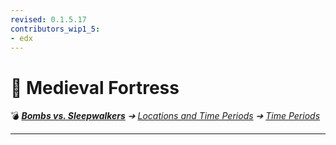 ```yaml
---
revised: 0.1.5.17
contributors_wip1_5:
- edx
---
```


# 📄 Medieval Fortress

💣 ***[Bombs vs. Sleepwalkers][home]** ➔ [Locations and Time Periods][locations] ➔ [Time Periods][timeperiods]*

****

[home]: /README.md
[locations]: /locations/readme.md
[timeperiods]: /locations/time_periods/readme.md
